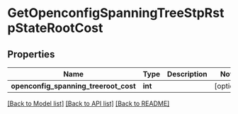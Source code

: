 # GetOpenconfigSpanningTreeStpRstpStateRootCost

## Properties
Name | Type | Description | Notes
------------ | ------------- | ------------- | -------------
**openconfig_spanning_treeroot_cost** | **int** |  | [optional] 

[[Back to Model list]](../README.md#documentation-for-models) [[Back to API list]](../README.md#documentation-for-api-endpoints) [[Back to README]](../README.md)


